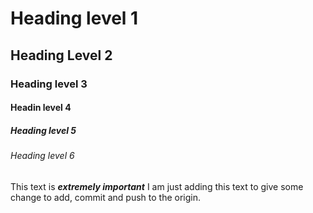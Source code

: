 # Heading level 1
## Heading Level 2
### Heading level 3
#### Headin level 4
##### Heading level 5
###### Heading level 6
This text is ***extremely important***
I am just adding this text to give some change to add, commit and push to the origin.